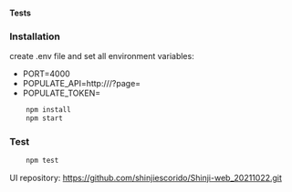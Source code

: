 #### Tests

### Installation
create .env file and set all environment variables:
 - PORT=4000
 - POPULATE_API=http://<sampleurlapi>/?page=
 - POPULATE_TOKEN=<sample token>
``` c
	npm install
	npm start
```

### Test

 
``` c
	npm test
```


UI repository: https://github.com/shinjiescorido/Shinji-web_20211022.git